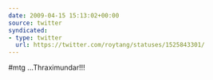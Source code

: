 ```yaml
---
date: 2009-04-15 15:13:02+00:00
source: twitter
syndicated:
- type: twitter
  url: https://twitter.com/roytang/statuses/1525843301/
---
```


#mtg ...Thraximundar!!!